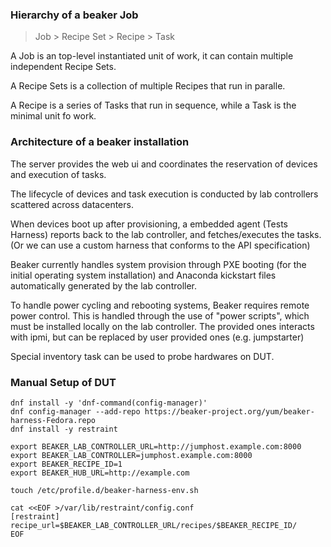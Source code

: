 ### Hierarchy of a beaker Job

> Job > Recipe Set > Recipe > Task

A Job is an top-level instantiated unit of work,
it can contain multiple independent Recipe Sets.

A Recipe Sets is a collection of multiple Recipes
that run in paralle.

A Recipe is a series of Tasks that run in sequence,
while a Task is the minimal unit fo work.

### Architecture of a beaker installation

The server provides the web ui and coordinates the
reservation of devices and execution of tasks.

The lifecycle of devices and task execution is
conducted by lab controllers scattered across
datacenters.

When devices boot up after provisioning, a embedded
agent (Tests Harness) reports back to the lab controller,
and fetches/executes the tasks. (Or we can use a custom
harness that conforms to the API specification)

Beaker currently handles system provision through PXE booting
(for the initial operating system installation) and Anaconda
kickstart files automatically generated by the lab controller.

To handle power cycling and rebooting systems, Beaker requires
remote power control. This is handled through the use of
"power scripts", which must be installed locally on the lab controller. 
The provided ones interacts with ipmi, but can be replaced by
user provided ones (e.g. jumpstarter)

Special inventory task can be used to probe hardwares on DUT.


### Manual Setup of DUT
```shell
dnf install -y 'dnf-command(config-manager)'
dnf config-manager --add-repo https://beaker-project.org/yum/beaker-harness-Fedora.repo
dnf install -y restraint
```

```shell
export BEAKER_LAB_CONTROLLER_URL=http://jumphost.example.com:8000
export BEAKER_LAB_CONTROLLER=jumphost.example.com:8000
export BEAKER_RECIPE_ID=1
export BEAKER_HUB_URL=http://example.com

touch /etc/profile.d/beaker-harness-env.sh

cat <<EOF >/var/lib/restraint/config.conf
[restraint]
recipe_url=$BEAKER_LAB_CONTROLLER_URL/recipes/$BEAKER_RECIPE_ID/
EOF
```
